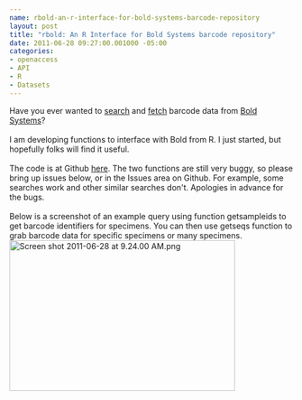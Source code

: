 ```yaml
--- 
name: rbold-an-r-interface-for-bold-systems-barcode-repository
layout: post
title: "rbold: An R Interface for Bold Systems barcode repository"
date: 2011-06-28 09:27:00.001000 -05:00
categories: 
- openaccess
- API
- R
- Datasets
---
```

Have you ever wanted to <a href="http://services.boldsystems.org/index.php?page=1_esearch&amp;status=">search</a> and <a href="http://services.boldsystems.org/index.php?page=2_efetch&amp;status=">fetch</a> barcode data from <a href="http://www.boldsystems.org/views/login.php">Bold Systems</a>?<br /><br />I am developing functions to interface with Bold from R. I just started, but hopefully folks will find it useful.<br /><br />The code is at Github <a href="https://github.com/ropensci/rbold">here</a>. The two functions are still very buggy, so please bring up issues below, or in the Issues area on Github. For example, some searches work and other similar searches don't. Apologies in advance for the bugs.<br /><br />Below is a screenshot of an example query using function getsampleids to get barcode identifiers for specimens. You can then use getseqs function to grab barcode data for specific specimens or many specimens.<br /><img alt="Screen shot 2011-06-28 at 9.24.00 AM.png" height="267" src="http://cl.ly/1V1y1Q1A0t062F2y2308/Screen_shot_2011-06-28_at_9.24.00_AM.png" width="400" />

